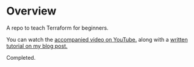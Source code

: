 # Overview
A repo to teach Terraform for beginners.

You can watch the [accompanied video on YouTube.](https://www.youtube.com/watch?v=HbG3zVBVYvM) along with a [written tutorial on my blog post.](https://tekanaid.com/posts/terraform-for-beginners-course-and-training)

Completed.
